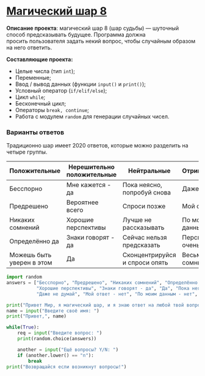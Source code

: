 # [Магический шар 8](https://stepik.org/lesson/349846/step/1?unit=333701)

**Описание проекта**: магический шар 8 (шар судьбы) — шуточный способ предсказывать будущее. Программа должна просить пользователя задать некий вопрос, чтобы случайным образом на него ответить.

**Составляющие проекта:**

-   Целые числа (тип `int`);
-   Переменные;
-   Ввод / вывод данных (функции `input()` и `print()`);
-   Условный оператор (`if/elif/else`);
-   Цикл `while`;
-   Бесконечный цикл;
-   Операторы `break, continue`;
-   Работа с модулем `random` для генерации случайных чисел.

### Варианты ответов
Традиционно шар имеет 2020 ответов, которые можно разделить на четыре группы.

| Положительные             | Нерешительно положительные | Нейтральные                    | Отрицательные                |
| ------------------------- | -------------------------- | ------------------------------ | ---------------------------- |
| Бесспорно                 | Мне кажется - да           | Пока неясно, попробуй снова    | Даже не думай                |
| Предрешено                | Вероятнее всего            | Спроси позже                   | Мой ответ - нет              |
| Никаких сомнений          | Хорошие перспективы        | Лучше не рассказывать          | По моим данным - нет         |
| Определённо да            | Знаки говорят - да         | Сейчас нельзя предсказать      | Перспективы не очень хорошие |
| Можешь быть уверен в этом | Да                         | Сконцентрируйся и спроси опять | Весьма сомнительно           |

```python
import random
answers = ["Бесспорно", "Предрешено", "Никаких сомнений", "Определённо да", "Можешь быть уверен в этом", "Мне кажется - да", "Вероятнее всего",
           "Хорошие перспективы", "Знаки говорят - да", "Да", "Пока неясно, попробуй снова", "Спроси позже", "Лучше не рассказывать", "Сейчас нельзя предсказать", "Сконцентрируйся и спроси опять",
           "Даже не думай", "Мой ответ - нет", "По моим данным - нет", "Перспективы не очень хорошие", "Весьма сомнительно"]

print("Привет Мир, я магический шар, и я знаю ответ на любой твой вопрос.")
name = input("Введите своё имя: ")
print("Привет,", name)

while(True):
    req = input("Введите вопрос: ")
    print(random.choice(answers))

    another = input("Ещё вопросы? Y/N: ")
    if (another.lower() == "n"):
        break
print("Возвращайся если возникнут вопросы!")
```